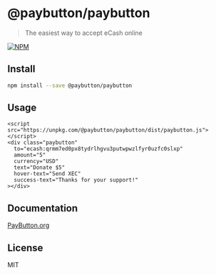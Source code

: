 # @paybutton/paybutton

> The easiest way to accept eCash online

[![NPM](https://img.shields.io/npm/v/@paybutton/paybutton.svg)](https://www.npmjs.com/package/@paybutton/paybutton)

## Install

```bash
npm install --save @paybutton/paybutton
```

## Usage

```
<script src="https://unpkg.com/@paybutton/paybutton/dist/paybutton.js"></script>
<div class="paybutton"
  to="ecash:qrmm7ed0px8tydrlhgvu3putwpwzlfyr0uzfc0slxp"
  amount="5"
  currency="USD"
  text="Donate $5"
  hover-text="Send XEC"
  success-text="Thanks for your support!"
></div>
```

## Documentation

<a href="https://paybutton.org">PayButton.org</a>

## License

MIT 
